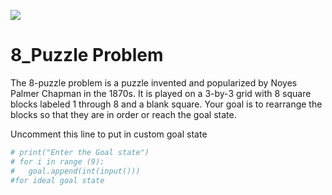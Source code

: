 <a href="https://www.python.org/downloads/release/python-383/"><img src="https://img.shields.io/badge/Python-v3-blue"></a>
# 8_Puzzle Problem
The 8-puzzle problem is a puzzle invented and popularized by Noyes Palmer Chapman in the 1870s. It is played on a 3-by-3 grid with 8 square blocks labeled 1 through 8 and a blank square. Your goal is to rearrange the blocks so that they are in order or reach the goal state.


Uncomment this line to put in custom goal state
```python
# print("Enter the Goal state")
# for i in range (9):
#   goal.append(int(input()))
#for ideal goal state
```
